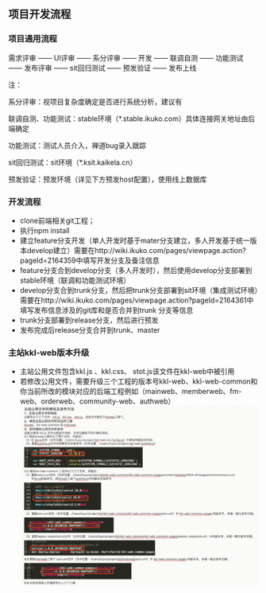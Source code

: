 ## 项目开发流程

### 项目通用流程
需求评审 —— UI评审 —— 系分评审 —— 开发 —— 联调自测 —— 功能测试 —— 发布评审 —— sit回归测试 —— 预发验证 —— 发布上线

注：

系分评审：视项目复杂度确定是否进行系统分析，建议有

联调自测、功能测试：stable环境（*.stable.ikuko.com）具体连接网关地址由后端确定

功能测试：测试人员介入，禅道bug录入跟踪

sit回归测试：sit环境（*.ksit.kaikela.cn）

预发验证：预发环境（详见下方预发host配置），使用线上数据库
### 开发流程 
* clone前端相关git工程；  
* 执行npm install  
*  建立feature分支开发（单人开发时基于mater分支建立，多人开发基于统一版本develop建立）需要在http://wiki.ikuko.com/pages/viewpage.action?pageId=2164359中填写开发分支及备注信息  
* feature分支合到develop分支（多人开发时），然后使用develop分支部署到stable环境（联调和功能测试环境）  
* develop分支合到trunk分支，然后把trunk分支部署到sit环境（集成测试环境）需要在http://wiki.ikuko.com/pages/viewpage.action?pageId=2164361中填写发布信息涉及的git库和是否合并到trunk
    分支等信息  
* trunk分支部署到release分支，然后进行预发  
* 发布完成后release分支合并到trunk、master  

### 主站kkl-web版本升级
* 主站公用文件包含kkl.js 、kkl.css、 stot.js该文件在kkl-web中被引用
* 若修改公用文件，需要升级三个工程的版本号kkl-web、kkl-web-common和你当前所改的模块对应的后端工程例如（mainweb、memberweb、fm-web、orderweb、community-web、authweb）
![kkl-web版本升级操作](../images/image.png)



